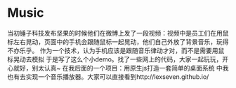 # Music
当初锤子科技发布坚果的时候他们在微博上发了一段视频：视频中是员工们在用鼠标左右晃动，页面中的手机会跟随鼠标一起晃动，他们自己外放了背景音乐，玩得不亦乐乎。
作为一个技术，认为手机应该是跟随音乐律动才对，而不是需要用鼠标晃动去模拟 于是写了这么个小demo。找了一些网上的代码，大家一起玩玩，开心就好，别太认真~
在我后面的一个项目：用原生js打造一套简单的桌面系统 中我也有去实现一个音乐播放器。大家可以直接看到http://lexseven.github.io/
